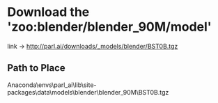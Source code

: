 # Download the 'zoo:blender/blender_90M/model'

link -> http://parl.ai/downloads/_models/blender/BST0B.tgz

## Path to Place

Anaconda\envs\parl_ai\lib\site-packages\data\models\blender\blender_90M\BST0B.tgz

